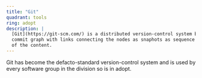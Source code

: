 ```yaml
---
title: "Git"
quadrant: tools
ring: adopt
description: |
  [Git](https://git-scm.com/) is a distributed version-control system based on a
  commit graph with links connecting the nodes as snaphots as sequence of states
  of the content.
---
```


Git has become the defacto-standard version-control system and is used by
every software group in the division so is in adopt.
